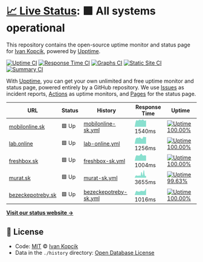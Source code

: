# [📈 Live Status](https://ivankopcik.github.io/upptime): <!--live status--> **🟩 All systems operational**

This repository contains the open-source uptime monitor and status page for [Ivan Kopcik](http://www.twitter.com/ivankopcik), powered by [Upptime](https://github.com/upptime/upptime).

[![Uptime CI](https://github.com/koj-co/upptime/workflows/Uptime%20CI/badge.svg)](https://github.com/koj-co/upptime/actions?query=workflow%3A%22Uptime+CI%22)
[![Response Time CI](https://github.com/koj-co/upptime/workflows/Response%20Time%20CI/badge.svg)](https://github.com/koj-co/upptime/actions?query=workflow%3A%22Response+Time+CI%22)
[![Graphs CI](https://github.com/koj-co/upptime/workflows/Graphs%20CI/badge.svg)](https://github.com/koj-co/upptime/actions?query=workflow%3A%22Graphs+CI%22)
[![Static Site CI](https://github.com/koj-co/upptime/workflows/Static%20Site%20CI/badge.svg)](https://github.com/koj-co/upptime/actions?query=workflow%3A%22Static+Site+CI%22)
[![Summary CI](https://github.com/koj-co/upptime/workflows/Summary%20CI/badge.svg)](https://github.com/koj-co/upptime/actions?query=workflow%3A%22Summary+CI%22)

With [Upptime](https://upptime.js.org), you can get your own unlimited and free uptime monitor and status page, powered entirely by a GitHub repository. We use [Issues](https://github.com/ivankopcik/upptime/issues) as incident reports, [Actions](https://github.com/ivankopcik/upptime/actions) as uptime monitors, and [Pages](https://ivankopcik.github.io/upptime) for the status page.

<!--start: status pages-->
<!-- This summary is generated by Upptime (https://github.com/upptime/upptime) -->
<!-- Do not edit this manually, your changes will be overwritten -->

| URL                                                | Status | History                                                                                                         | Response Time                                                                           | Uptime                                                                                                                                                                                                                                           |
| -------------------------------------------------- | ------ | --------------------------------------------------------------------------------------------------------------- | --------------------------------------------------------------------------------------- | ------------------------------------------------------------------------------------------------------------------------------------------------------------------------------------------------------------------------------------------------ |
| [mobilonline.sk](https://www.mobilonline.sk)       | 🟩 Up  | [mobilonline-sk.yml](https://github.com/ForBestClients/upptime/commits/master/history/mobilonline-sk.yml)       | <img alt="Response time graph" src="./graphs/mobilonline-sk.png" height="20"> 1540ms    | [![Uptime 100.00%](https://img.shields.io/endpoint?url=https%3A%2F%2Fraw.githubusercontent.com%2FForBestClients%2Fupptime%2Fmaster%2Fapi%2Fmobilonline-sk%2Fuptime.json)](https://ForBestClients.github.io/upptime/history/mobilonline-sk)       |
| [lab.online](https://lab.online)                   | 🟩 Up  | [lab-online.yml](https://github.com/ForBestClients/upptime/commits/master/history/lab-online.yml)               | <img alt="Response time graph" src="./graphs/lab-online.png" height="20"> 1256ms        | [![Uptime 100.00%](https://img.shields.io/endpoint?url=https%3A%2F%2Fraw.githubusercontent.com%2FForBestClients%2Fupptime%2Fmaster%2Fapi%2Flab-online%2Fuptime.json)](https://ForBestClients.github.io/upptime/history/lab-online)               |
| [freshbox.sk](https://www.freshbox.sk)             | 🟩 Up  | [freshbox-sk.yml](https://github.com/ForBestClients/upptime/commits/master/history/freshbox-sk.yml)             | <img alt="Response time graph" src="./graphs/freshbox-sk.png" height="20"> 1004ms       | [![Uptime 100.00%](https://img.shields.io/endpoint?url=https%3A%2F%2Fraw.githubusercontent.com%2FForBestClients%2Fupptime%2Fmaster%2Fapi%2Ffreshbox-sk%2Fuptime.json)](https://ForBestClients.github.io/upptime/history/freshbox-sk)             |
| [murat.sk](https://www.murat.sk)                   | 🟩 Up  | [murat-sk.yml](https://github.com/ForBestClients/upptime/commits/master/history/murat-sk.yml)                   | <img alt="Response time graph" src="./graphs/murat-sk.png" height="20"> 3655ms          | [![Uptime 99.63%](https://img.shields.io/endpoint?url=https%3A%2F%2Fraw.githubusercontent.com%2FForBestClients%2Fupptime%2Fmaster%2Fapi%2Fmurat-sk%2Fuptime.json)](https://ForBestClients.github.io/upptime/history/murat-sk)                    |
| [bezeckepotreby.sk](https://www.bezeckepotreby.sk) | 🟩 Up  | [bezeckepotreby-sk.yml](https://github.com/ForBestClients/upptime/commits/master/history/bezeckepotreby-sk.yml) | <img alt="Response time graph" src="./graphs/bezeckepotreby-sk.png" height="20"> 1016ms | [![Uptime 100.00%](https://img.shields.io/endpoint?url=https%3A%2F%2Fraw.githubusercontent.com%2FForBestClients%2Fupptime%2Fmaster%2Fapi%2Fbezeckepotreby-sk%2Fuptime.json)](https://ForBestClients.github.io/upptime/history/bezeckepotreby-sk) |

<!--end: status pages-->

[**Visit our status website →**](https://ivankopcik.github.io/upptime)

## 📄 License

- Code: [MIT](./LICENSE) © [Ivan Kopcik](http://www.twitter.com/ivankopcik)
- Data in the `./history` directory: [Open Database License](https://opendatacommons.org/licenses/odbl/1-0/)
